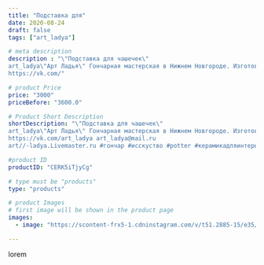 ```yaml
---
title: "Подставка для"
date: 2020-08-24
draft: false
tags: ["art_ladya"]

# meta description
description : "\"Подставка для чашечек\" 
art_ladya\"Арт Ладья\" Гончарная мастерская в Нижнем Новгороде. Изготовление керамики и мастер//-классы по обучению. 
https://vk.com/"

# product Price
price: "3000"
priceBefore: "3600.0"

# Product Short Description
shortDescription: "\"Подставка для чашечек\" 
art_ladya\"Арт Ладья\" Гончарная мастерская в Нижнем Новгороде. Изготовление керамики и мастер//-классы по обучению. 
https://vk.com/art_ladya art_ladya@mail.ru 
art//-ladya.Livemaster.ru #гончар #исскуство #potter #керамикадляинтерьера #керамикаручнаяработа #гончарнаямастерская #керамиканазаказ #handmade #посудаизглины #керамика #гончарнаяпосуда #эксклюзивнаякерамика #painter #dishes #decor #ceramicar #nntoday #claygoods #restaurant #earthenware #ceramic #design #bowl #dish #plate #ceramicart #berries #авторскаякерамика #подставкадлячашечек #подставка"

#product ID
productID: "CERK5iTjyCg"

# type must be "products"
type: "products"

# product Images
# first image will be shown in the product page
images:
  - image: "https://scontent-frx5-1.cdninstagram.com/v/t51.2885-15/e35/118307805_695765177693662_6192704030415328922_n.jpg?_nc_ht=scontent-frx5-1.cdninstagram.com&_nc_cat=110&_nc_ohc=0OR8ekaw0IwAX9CrXu0&edm=APU89FABAAAA&ccb=7-4&oh=34a17421e092c73a0ad29c997d317b02&oe=612B7FAE&_nc_sid=86f79a&ig_cache_key=MjM4MjczMzYxMjE2NjM1NzE1Mg%3D%3D.2-ccb7-4"

---
```

lorem
